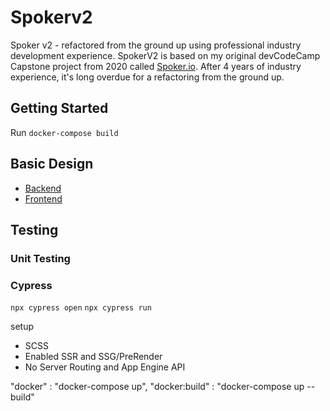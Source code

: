 # Spokerv2
Spoker v2 - refactored from the ground up using professional industry development experience. SpokerV2 is based on my original devCodeCamp Capstone project from 2020 called [Spoker.io](https://github.com/fmorrisey/Spoker.io). After 4 years of industry experience, it's long overdue for a refactoring from the ground up.


## Getting Started
Run `docker-compose build`



## Basic Design
- [Backend](./design/technical/backend_arch.md)   
- [Frontend](./design/technical/frontend_arch.md)


## Testing

### Unit Testing

### Cypress
`npx cypress open`
`npx cypress run`

setup
- SCSS
- Enabled SSR and SSG/PreRender
- No Server Routing and App Engine API

"docker" : "docker-compose up",
"docker:build" : "docker-compose up --build"